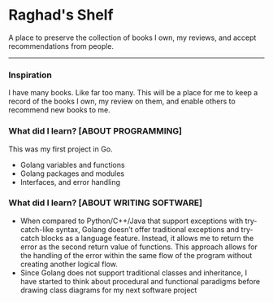 # Raghad's Shelf
A place to preserve the collection of books I own, my reviews, and accept recommendations from people.

---
### Inspiration
I have many books. Like far too many. This will be a place for me to keep a record of the books I own, my review on them, and enable others to recommend new books to me.
### What did I learn? [ABOUT PROGRAMMING]
This was my first project in Go. 
- Golang variables and functions
- Golang packages and modules
- Interfaces, and error handling 
### What did I learn? [ABOUT WRITING SOFTWARE]
- When compared to Python/C++/Java that support exceptions with try-catch-like syntax, Golang doesn’t offer traditional exceptions and try-catch blocks as a language feature. Instead, it allows me to return the error as the second return value of functions. This approach allows for the handling of the error within the same flow of the program without creating another logical flow. 
- Since Golang does not support traditional classes and inheritance, I have started to think about procedural and functional paradigms before drawing class diagrams for my next software project 

